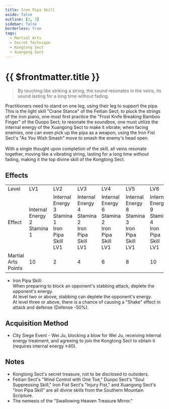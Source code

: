 ```yaml
---
title: Iron Pipa Skill
aside: false
outline: [2, 3]
sidebar: false
borderless: true
tags:
  - Martial Arts
  - Secret Technique
  - Kongtong Sect
  - Xuangong Sect
---
```


# {{ $frontmatter.title }}

<BookItemIcon :size="`medium`" :needLink="false" :no="7008"></BookItemIcon>

> By touching like striking a string, the sound resonates in the veins, its sound lasting for a long time without fading.

Practitioners need to stand on one leg, using their leg to support the pipa. This is the light skill "Crane Stance" of the Feitian Sect; to pluck the strings of the iron piano, one must first practice the "Frost Knife Breaking Bamboo Finger" of the Duopo Sect; to resonate the soundbox, one must utilize the internal energy of the Xuangong Sect to make it vibrate; when facing enemies, one can even pick up the pipa as a weapon, using the Iron Fist Sect's "As You Wish Smash" move to smash the enemy's head open.
<br><br>
With a single thought upon completion of the skill, all veins resonate together, moving like a vibrating string, lasting for a long time without fading, making it the top divine skill of the Kongtong Sect.
<br clear="all" />

## Effects

<table>
    <tr>
        <td>Level</td>
        <td>LV1</td>
        <td>LV2</td>
        <td>LV3</td>
        <td>LV4</td>
        <td>LV5</td>
        <td>LV6</td>
        <td>LV7</td>
        <td>LV8</td>
        <td>LV9</td>
        <td>LV10</td>
    </tr>
    <tr>
        <td>Effect</td>
        <td>Internal Energy 2<br>Stamina 1</td>
        <td>Internal Energy 3<br>Stamina 1<br>Iron Pipa Skill LV1</td>
        <td>Internal Energy 4<br>Stamina 2<br>Iron Pipa Skill LV1</td>
        <td>Internal Energy 6<br>Stamina 2<br>Iron Pipa Skill LV1</td>
        <td>Internal Energy 8<br>Stamina 3<br>Iron Pipa Skill LV1</td>
        <td>Internal Energy 9<br>Stamina 4<br>Iron Pipa Skill LV1</td>
        <td>Internal Energy 10<br>Stamina 4<br>Iron Pipa Skill LV2</td>
        <td>Internal Energy 12<br>Stamina 5<br>Iron Pipa Skill LV2</td>
        <td>Internal Energy 14<br>Stamina 5<br>Iron Pipa Skill LV2</td>
        <td>Internal Energy 15<br>Stamina 6<br>Iron Pipa Skill LV3</td>
    </tr>
    <tr>
        <td>Martial Arts Points</td>
        <td>10</td>
        <td>2</td>
        <td>4</td>
        <td>6</td>
        <td>8</td>
        <td>10</td>
        <td>10</td>
        <td>10</td>
        <td>10</td>
        <td>10 (80)</td>
    </tr>
</table>

- Iron Pipa Skill:<br>
When preparing to block an opponent's stabbing attack, deplete the opponent's energy.<br>
At level two or above, stabbing can deplete the opponent's energy.<br>
At level three or above, there is a chance of causing a "Shake" effect in attack and defense (Defense -50%).

## Acquisition Method

- City Siege Event - Wei Ju, blocking a blow for Wei Ju, receiving internal energy treatment, and agreeing to join the Kongtong Sect to obtain it (requires internal energy ≥40).

## Notes

- Kongtong Sect's secret treasure, not to be disclosed to outsiders.
- Feitian Sect's "Wind Control with One Toe," Duopo Sect's "Soul Suppressing Skill," Iron Fist Sect's "Injury Fist," and Xuangong Sect's "Iron Pipa Skill" are all divine skills from the Southern Mountain Scripture.
- The nemesis of the "Swallowing Heaven Treasure Mirror."